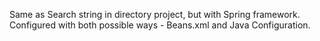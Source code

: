 Same as Search string in directory project, but with Spring framework.
Configured with both possible ways - Beans.xml and Java Configuration.